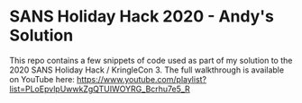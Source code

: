 # SANS Holiday Hack 2020 - Andy's Solution

This repo contains a few snippets of code used as part of my solution to the 2020 SANS Holiday Hack / KringleCon 3. The full walkthrough is available on YouTube here: https://www.youtube.com/playlist?list=PLoEpvlpUwwkZgQTUIWOYRG_Bcrhu7e5_R

